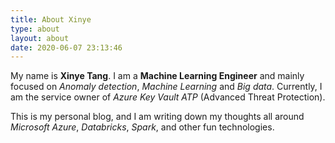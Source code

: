 ```yaml
---
title: About Xinye
type: about
layout: about
date: 2020-06-07 23:13:46
---
```

My name is **Xinye Tang**. I am a **Machine Learning Engineer** and mainly focused on *Anomaly detection*, *Machine Learning* and *Big data*. Currently, I am the service owner of *Azure Key Vault ATP*  (Advanced Threat Protection). 

This is my personal blog,  and I am writing down my thoughts all around *Microsoft Azure*, *Databricks*, *Spark*, and other fun technologies.

